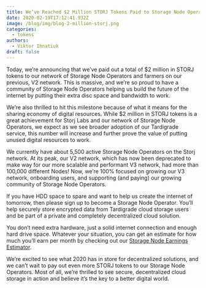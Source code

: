 ```yaml
---
title: We’ve Reached $2 Million STORJ Tokens Paid to Storage Node Operators
date: 2020-02-19T17:12:41.932Z
image: /blog/img/blog-2-million-storj.png
categories:
  - tokens
authors:
  - Viktor Ihnatiuk
draft: false
---
```

Today, we’re announcing that we’ve paid out a total of $2 million in STORJ tokens to our network of Storage Node Operators and farmers on our previous, V2 network. This is massive, and we’re so proud to have a community of Storage Node Operators helping us build the future of the internet by putting their extra disc space and bandwidth to work.

We’re also thrilled to hit this milestone because of what it means for the sharing economy of digital resources. While $2 million in STORJ tokens is a great achievement for Storj Labs and our network of Storage Node Operators, we expect as we see broader adoption of our Tardigrade service, this number will increase and further prove the value of putting unused digital resources to work.

We currently have about 5,500 active Storage Node Operators on the Storj network. At its peak, our V2 network, which has now been deprecated to make way for our more scalable and performant V3 network, had more than 100,000 different Nodes! Now, we’re 100% focused on growing our V3 network, onboarding users, and supporting (and paying) our growing community of Storage Node Operators.

If you have HDD space to spare and want to help us create the internet of tomorrow, then please sign up to become a Storage Node Operator. You’ll help securely store encrypted data from Tardigrade cloud storage users and be part of a private and completely decentralized cloud solution.

You don’t need extra hardware, just a solid internet connection and enough hard drive space. Whatever your situation, you can get an estimate for how much you’ll earn per month by checking out our [Storage Node Earnings Estimator](https://storj.io/storage-node-estimator/).

We’re excited to see what 2020 has in store for decentralized solutions, and we can’t wait to pay out even more STORJ tokens to our Storage Node Operators. Most of all, we’re thrilled to see secure, decentralized cloud storage in action and believe it’s the key to a better digital world.
